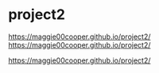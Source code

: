 # project2

 https://maggie00cooper.github.io/project2/
 https://maggie00cooper.github.io/project2/


 https://maggie00cooper.github.io/project2/
